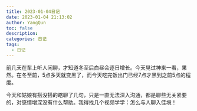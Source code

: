 ```yaml
---
title: 2023-01-04日记
date: 2023-01-04 21:13:02
author: YangQun
toc: false
description:
categories: 日记
tags:
  - 日记
---
```


前几天在车上听人闲聊，才知道冬至后白昼会逐日增长。今天晃过神来一看，果然。在冬至前，5点多天就变黑了，而今天吃完饭出门已经7点才黑到之前5点的程度。

今天和姑娘有搭没搭的瞎聊了几句，只是一直无法深入沟通，都是聊些无关紧要的，对感情增深没有什么帮助。我得找几个视频学学：怎么与人聊入佳境！
